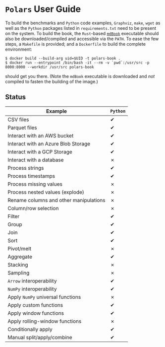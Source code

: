 # `Polars` User Guide

To build the benchmarks and `Python` code examples, `Graphviz`, `make`, `wget` as well as the `Python` packages listed in `requirements.txt` need to be present on the system.
To build the book, the `Rust`-based [`mdBook`](https://github.com/rust-lang/mdBook) executable should also be downloaded/compiled and accessible via the `PATH`.
To ease the few steps, a `Makefile` is provided; and a `Dockerfile` to build the complete environment:

```shell
$ docker build --build-arg uid=$UID -t polars-book .
$ docker run --entrypoint /bin/bash -it --rm -v `pwd`:/usr/src -p 8000:8000 --workdir /usr/src polars-book
```

should get you there.
(Note the `mdBook` executable is downloaded and *not* compiled to fasten the building of the image.)

## Status

| Example                                | `Python` |
|----------------------------------------|----------|
| CSV files                              | ✔        |
| Parquet files                          | ✔        |
| Interact with an AWS bucket            | ✔        |
| Interact with an Azure Blob Storage    | ✔        |
| Interact with a GCP Storage            | ✔        |
| Interact with a database               | ✗        |
| Process strings                        | ✔        |
| Process timestamps                     | ✔        |
| Process missing values                 | ✗        |
| Process nested values (explode)        | ✗        |
| Rename columns and other manipulations | ✗        |
| Column/row selection                   | ✗        |
| Filter                                 | ✔        |
| Group                                  | ✔        |
| Join                                   | ✔        |
| Sort                                   | ✔        |
| Pivot/melt                             | ✗        |
| Aggregate                              | ✔        |
| Stacking                               | ✗        |
| Sampling                               | ✗        |
| `Arrow` interoperability               | ✔        |
| `NumPy` interoperability               | ✔        |
| Apply `NumPy` universal functions      | ✗        |
| Apply custom functions                 | ✔        |
| Apply window functions                 | ✔        |
| Apply rolling-window functions         | ✗        |
| Conditionally apply                    | ✔        |
| Manual split/apply/combine             | ✔        |
